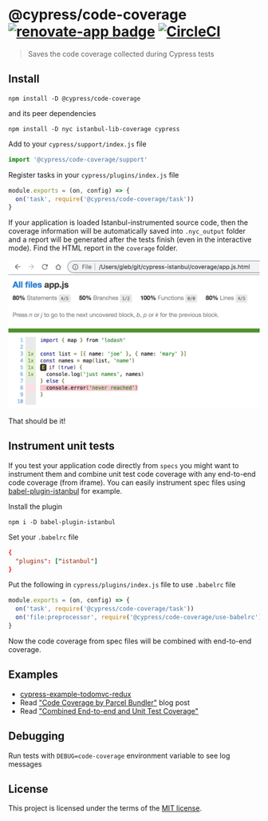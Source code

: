 # @cypress/code-coverage [![renovate-app badge][renovate-badge]][renovate-app] [![CircleCI](https://circleci.com/gh/cypress-io/cypress-istanbul.svg?style=svg)](https://circleci.com/gh/cypress-io/cypress-istanbul)

> Saves the code coverage collected during Cypress tests

## Install

```shell
npm install -D @cypress/code-coverage
```

and its peer dependencies

```shell
npm install -D nyc istanbul-lib-coverage cypress
```

Add to your `cypress/support/index.js` file

```js
import '@cypress/code-coverage/support'
```

Register tasks in your `cypress/plugins/index.js` file

```js
module.exports = (on, config) => {
  on('task', require('@cypress/code-coverage/task'))
}
```

If your application is loaded Istanbul-instrumented source code, then the coverage information will be automatically saved into `.nyc_output` folder and a report will be generated after the tests finish (even in the interactive mode). Find the HTML report in the `coverage` folder.

![Coverage report](images/coverage.jpg)

That should be it!

## Instrument unit tests

If you test your application code directly from `specs` you might want to instrument them and combine unit test code coverage with any end-to-end code coverage (from iframe). You can easily instrument spec files using [babel-plugin-istanbul](https://github.com/istanbuljs/babel-plugin-istanbul) for example.

Install the plugin

```
npm i -D babel-plugin-istanbul
```

Set your `.babelrc` file

```rc
{
  "plugins": ["istanbul"]
}
```

Put the following in `cypress/plugins/index.js` file to use `.babelrc` file

```js
module.exports = (on, config) => {
  on('task', require('@cypress/code-coverage/task'))
  on('file:preprocessor', require('@cypress/code-coverage/use-babelrc'))
}
```

Now the code coverage from spec files will be combined with end-to-end coverage.

## Examples

- [cypress-example-todomvc-redux](https://github.com/cypress-io/cypress-example-todomvc-redux)
- Read ["Code Coverage by Parcel Bundler"](https://glebbahmutov.com/blog/code-coverage-by-parcel/) blog post
- Read ["Combined End-to-end and Unit Test Coverage"](https://glebbahmutov.com/blog/combined-end-to-end-and-unit-test-coverage/)

## Debugging

Run tests with `DEBUG=code-coverage` environment variable to see log messages

## License

This project is licensed under the terms of the [MIT license](/LICENSE.md).

[renovate-badge]: https://img.shields.io/badge/renovate-app-blue.svg
[renovate-app]: https://renovateapp.com/
